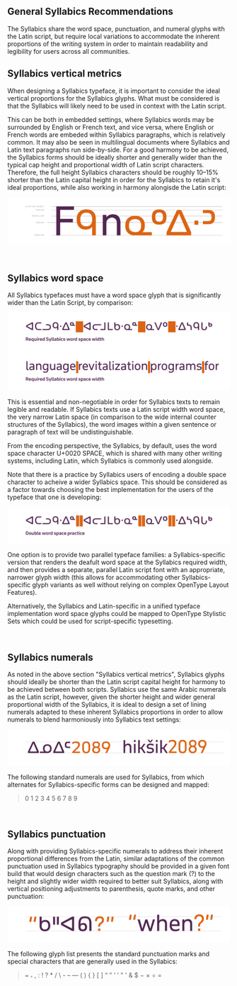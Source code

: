 
## General Syllabics Recommendations
The Syllabics share the word space, punctuation, and numeral glyphs with the Latin script, but require local variations to accommodate the inherent proportions of the writing system in order to maintain readability and legibility for users across all communities.

## Syllabics vertical metrics

When designing a Syllabics typeface, it is important to consider the ideal vertical proportions for the Syllabics glyphs. What must be considered is that the Syllabics will likely need to be used in context with the Latin script. 

This can be both in embedded settings, where Syllabics words may be surrounded by English or French text, and vice versa, where English or French words are embeded within Syllabics paragraphs, which is relatively common. It may also be seen in multilingual documents where Syllabics and Latin text paragraphs run side-by-side. For a good harmony to be achieved, the Syllabics forms should be ideally shorter and generally wider than the typical cap height and proportional width of Latin script characters. Therefore, the full height Syllabics characters should be roughly 10–15% shorter than the Latin capital height in order for the Syllabics to retain it's ideal proportions, while also working in harmony alongisde the Latin script:

![Syllabics vertical metric grid](/figures/syllabics-vertical-metrics.png)

<br>

## Syllabics word space
All Syllabics typefaces must have a word space glyph that is significantly wider than the Latin Script, by comparison:

![Syllabics word space](/figures/word-space.png)

This is essential and non-negotiable in order for Syllabics texts to remain legible and readable. If Syllabics texts use a Latin script width word space, the very narrow Latin space (in comparison to the wide internal counter structures of the Syllabics), the word images within a given sentence or paragraph of text will be undistinguishable. 

From the encoding perspective, the Syllabics, by default, uses the word space character U+0020  SPACE, which is shared with many other writing systems, including Latin, which Syllabics is commonly used alongside.

Note that there is a practice by Syllabics users of encoding a double space character to acheive a wider Syllabics space. This should be considered as a factor towards choosing the best implementation for the users of the typeface that one is developing:

![Double Syllabics word space encoding practice](/figures/double-syllabics-word-space.png)

One option is to provide two parallel typeface families: a Syllabics-specific version that renders the deafult word space at the Syllabics required width, and then provides a separate, parallel Latin script font with an appropriate, narrower glyph width (this allows for accommodating other Syllabics-specific glyph variants as well without relying on complex OpenType Layout Features). 

Alternatively, the Syllabics and Latin-specific in a unified typeface implementation word space glyphs could be mapped to OpenType Stylistic Sets which could be used for script-specific typesetting.

<br>

## Syllabics numerals 

As noted in the above section "Syllabics vertical metrics", Syllabics glyphs should ideally be shorter than the Latin script capital height for harmony to be achieved between both scripts. Syllabics use the same Arabic numerals as the Latin script, however, given the shorter height and wider general proportional width of the Syllabics, it is ideal to design a set of lining numerals adapted to these inherent Syllabics proportions in order to allow numerals to blend harmoniously into Syllabics text settings:

![Syllabics tailored numerals](/figures/syllabics-numeral-proportions.png)

The following standard numerals are used for Syllabics, from which alternates for Syllabics-specific forms can be designed and mapped:
> 0 1 2 3 4 5 6 7 8 9

<br>

## Syllabics punctuation

Along with providing Syllabics-specific numerals to address their inherent proportional differences from the Latin, similar adaptations of the common punctuation used in Syllabics typography should be provided in a given font build that would design characters such as the question mark (?) to the height and slightly wider width required to better suit Syllabics, along with vertical positioning adjustments to parenthesis, quote marks, and other punctuation:

![Syllabics specific punctuation](/figures/syllabics-specific-punctuation.png)

The following glyph list presents the standard punctuation marks and special characters that are generally used in the Syllabics:
> ᐀ ᙮ , : ! ? * / \ - – — ( ) { } [ ] “ ” ‘ ’ " ' & $ − × ÷ =
